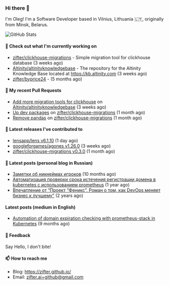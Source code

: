 ### Hi there 👋

I'm Oleg! I'm a Software Developer based in Vilnius, Lithuania 🇱🇹, originally from Minsk, Belarus.

![GitHub Stats](https://github-readme-stats.vercel.app/api?username=zifter&count_private=true&theme=tokyonight&show_icons=true)

#### 👷 Check out what I'm currently working on

- [zifter/clickhouse-migrations](https://github.com/zifter/clickhouse-migrations) - Simple migration tool for clickhouse database (3 weeks ago)
- [Altinity/altinityknowledgebase](https://github.com/Altinity/altinityknowledgebase) - The repository for the Altinity Knowledge Base located at https://kb.altinity.com (3 weeks ago)
- [zifter/byprice24](https://github.com/zifter/byprice24) -  (5 months ago)

#### 🔨 My recent Pull Requests

- [Add more migration tools for clickhouse](https://github.com/Altinity/altinityknowledgebase/pull/44) on [Altinity/altinityknowledgebase](https://github.com/Altinity/altinityknowledgebase) (3 weeks ago)
- [Up dev packages](https://github.com/zifter/clickhouse-migrations/pull/11) on [zifter/clickhouse-migrations](https://github.com/zifter/clickhouse-migrations) (1 month ago)
- [Remove pandas](https://github.com/zifter/clickhouse-migrations/pull/10) on [zifter/clickhouse-migrations](https://github.com/zifter/clickhouse-migrations) (1 month ago)

#### 🚀 Latest releases I've contributed to
- [lensapp/lens v6.1.10](https://github.com/lensapp/lens/releases/tag/v6.1.10) (1 day ago)
- [googleforgames/agones v1.26.0](https://github.com/googleforgames/agones/releases/tag/v1.26.0) (3 weeks ago)
- [zifter/clickhouse-migrations v0.3.0](https://github.com/zifter/clickhouse-migrations/releases/tag/v0.3.0) (1 month ago)

#### 📄 Latest posts (personal blog in Russian)
- [Заметки об никнеймах игроков](https://zifter.github.io/offtopic/gamedev/2021/12/10/nicknames-in-games.html) (10 months ago)
- [Автоматизация проверки срока истечения регистрации домена в kubernetes с использованием prometheus](https://zifter.github.io/devops/2021/09/12/domain-expiration-prometheus-exporter.html) (1 year ago)
- [Впечатление от “Проект “Феникс”. Роман о том, как DevOps меняет бизнес к лучшему”](https://zifter.github.io/offtopic/2021/01/09/fenix-book-review.html) (2 years ago)

#### Latest posts (medium in English)
- [Automation of domain expiration checking with prometheus-stack in Kubernetes](https://medium.com/@olegstrokachuk/automation-of-domain-expiration-checking-with-prometheus-stack-in-kubernetes-ea4e4571f5b4?source=rss-766601af1f16------2) (9 months ago)

#### 💬 Feedback

Say Hello, I don't bite!

#### 📫 How to reach me

- Blog: https://zifter.github.io/
- Email: zifter.ai+github@gmail.com
